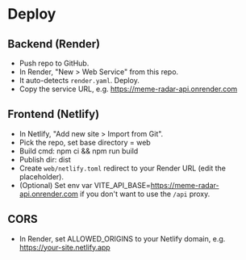 # Deploy

## Backend (Render)
- Push repo to GitHub.
- In Render, "New > Web Service" from this repo.
- It auto-detects `render.yaml`. Deploy.
- Copy the service URL, e.g. https://meme-radar-api.onrender.com

## Frontend (Netlify)
- In Netlify, "Add new site > Import from Git".
- Pick the repo, set base directory = web
- Build cmd: npm ci && npm run build
- Publish dir: dist
- Create `web/netlify.toml` redirect to your Render URL (edit the placeholder).
- (Optional) Set env var VITE_API_BASE=https://meme-radar-api.onrender.com if you don't want to use the `/api` proxy.

## CORS
- In Render, set ALLOWED_ORIGINS to your Netlify domain, e.g. https://your-site.netlify.app


